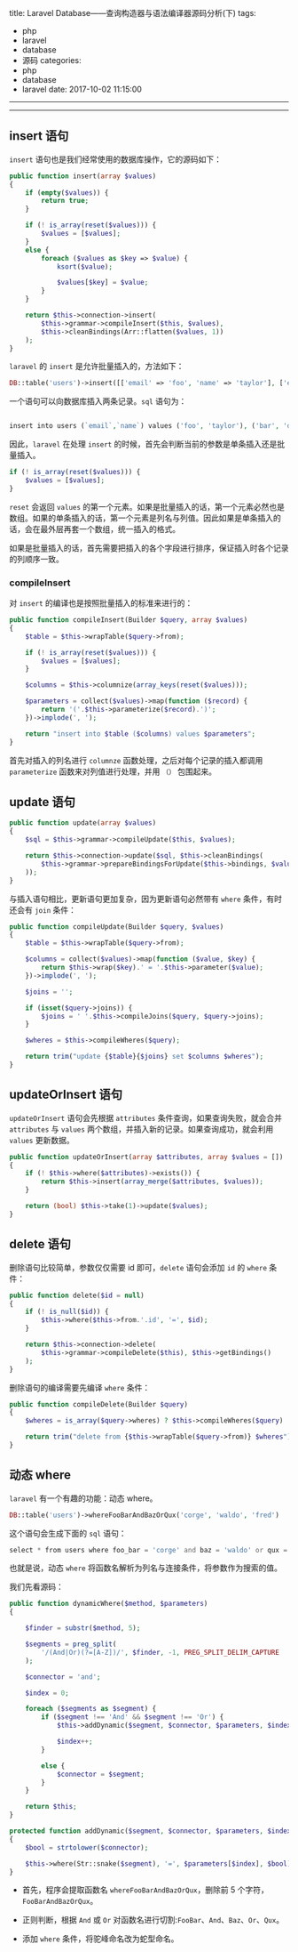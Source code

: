 title: Laravel Database——查询构造器与语法编译器源码分析(下)
tags:
  - php
  - laravel
  - database
  - 源码
categories:
  - php
  - database
  - laravel
date: 2017-10-02 11:15:00
---

---
## insert 语句

`insert` 语句也是我们经常使用的数据库操作，它的源码如下：

```php
public function insert(array $values)
{
    if (empty($values)) {
        return true;
    }

    if (! is_array(reset($values))) {
        $values = [$values];
    }
    else {
        foreach ($values as $key => $value) {
            ksort($value);

            $values[$key] = $value;
        }
    }

    return $this->connection->insert(
        $this->grammar->compileInsert($this, $values),
        $this->cleanBindings(Arr::flatten($values, 1))
    );
}
```
`laravel` 的 `insert` 是允许批量插入的，方法如下：

```php
DB::table('users')->insert([['email' => 'foo', 'name' => 'taylor'], ['email' => 'bar', 'name' => 'dayle']]);
```
一个语句可以向数据库插入两条记录。`sql` 语句为：

```php

insert into users (`email`,`name`) values ('foo', 'taylor'), ('bar', 'dayle');
```

因此，`laravel` 在处理 `insert` 的时候，首先会判断当前的参数是单条插入还是批量插入。

```php
if (! is_array(reset($values))) {
    $values = [$values];
}
```
`reset` 会返回 `values` 的第一个元素。如果是批量插入的话，第一个元素必然也是数组。如果的单条插入的话，第一个元素是列名与列值。因此如果是单条插入的话，会在最外层再套一个数组，统一插入的格式。

如果是批量插入的话，首先需要把插入的各个字段进行排序，保证插入时各个记录的列顺序一致。


### compileInsert

对 `insert` 的编译也是按照批量插入的标准来进行的：

```php
public function compileInsert(Builder $query, array $values)
{
    $table = $this->wrapTable($query->from);

    if (! is_array(reset($values))) {
        $values = [$values];
    }

    $columns = $this->columnize(array_keys(reset($values)));

    $parameters = collect($values)->map(function ($record) {
        return '('.$this->parameterize($record).')';
    })->implode(', ');

    return "insert into $table ($columns) values $parameters";
}
```

首先对插入的列名进行 `columnze` 函数处理，之后对每个记录的插入都调用 `parameterize` 函数来对列值进行处理，并用 `（）` 包围起来。

## update 语句

```php
public function update(array $values)
{
    $sql = $this->grammar->compileUpdate($this, $values);

    return $this->connection->update($sql, $this->cleanBindings(
        $this->grammar->prepareBindingsForUpdate($this->bindings, $values)
    ));
}

```
与插入语句相比，更新语句更加复杂，因为更新语句必然带有 `where` 条件，有时还会有 `join` 条件：

```php
public function compileUpdate(Builder $query, $values)
{
    $table = $this->wrapTable($query->from);

    $columns = collect($values)->map(function ($value, $key) {
        return $this->wrap($key).' = '.$this->parameter($value);
    })->implode(', ');

    $joins = '';

    if (isset($query->joins)) {
        $joins = ' '.$this->compileJoins($query, $query->joins);
    }

    $wheres = $this->compileWheres($query);

    return trim("update {$table}{$joins} set $columns $wheres");
}

```

## updateOrInsert 语句

`updateOrInsert` 语句会先根据 `attributes` 条件查询，如果查询失败，就会合并 `attributes` 与 `values` 两个数组，并插入新的记录。如果查询成功，就会利用 `values` 更新数据。

```php
public function updateOrInsert(array $attributes, array $values = [])
{
    if (! $this->where($attributes)->exists()) {
        return $this->insert(array_merge($attributes, $values));
    }

    return (bool) $this->take(1)->update($values);
}
```

## delete 语句

删除语句比较简单，参数仅仅需要 id 即可，`delete` 语句会添加 `id` 的 `where` 条件：

```php
public function delete($id = null)
{
    if (! is_null($id)) {
        $this->where($this->from.'.id', '=', $id);
    }

    return $this->connection->delete(
        $this->grammar->compileDelete($this), $this->getBindings()
    );
}

```
删除语句的编译需要先编译 `where` 条件：

```php
public function compileDelete(Builder $query)
{
    $wheres = is_array($query->wheres) ? $this->compileWheres($query) : '';

    return trim("delete from {$this->wrapTable($query->from)} $wheres");
}
```

## 动态 where

`laravel` 有一个有趣的功能：动态 where。

```php
DB::table('users')->whereFooBarAndBazOrQux('corge', 'waldo', 'fred')
```
这个语句会生成下面的 `sql` 语句：

```php
select * from users where foo_bar = 'corge' and baz = 'waldo' or qux = 'fred';
```
也就是说，动态 `where` 将函数名解析为列名与连接条件，将参数作为搜索的值。

我们先看源码：

```php
public function dynamicWhere($method, $parameters)
{

    $finder = substr($method, 5);

    $segments = preg_split(
        '/(And|Or)(?=[A-Z])/', $finder, -1, PREG_SPLIT_DELIM_CAPTURE
    );

    $connector = 'and';

    $index = 0;

    foreach ($segments as $segment) {
        if ($segment !== 'And' && $segment !== 'Or') {
            $this->addDynamic($segment, $connector, $parameters, $index);

            $index++;
        }

        else {
            $connector = $segment;
        }
    }

    return $this;
}

protected function addDynamic($segment, $connector, $parameters, $index)
{
    $bool = strtolower($connector);

    $this->where(Str::snake($segment), '=', $parameters[$index], $bool);
}
```

- 首先，程序会提取函数名 `whereFooBarAndBazOrQux`，删除前 5 个字符，`FooBarAndBazOrQux`。

- 正则判断，根据 `And` 或 `Or` 对函数名进行切割:`FooBar`、`And`、`Baz`、`Or`、`Qux`。

- 添加 `where` 条件，将驼峰命名改为蛇型命名。
